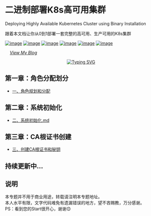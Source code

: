 # 二进制部署K8s高可用集群
Deploying Highly Available Kubernetes Cluster using Binary Installation

跟着本文档让你从0到1部署一套完整的高可用、生产可用的K8s集群

[![image](https://img.shields.io/badge/CNCF-Kubernetes-blue)](https://kubernetes.io/) 
[![image](https://img.shields.io/badge/%E5%AE%B9%E5%99%A8%E8%BF%90%E8%A1%8C%E6%97%B6-containerd-orange)](https://containerd.io/)
[![image](https://img.shields.io/badge/%E5%AE%B9%E5%99%A8%E8%BF%90%E8%A1%8C%E6%97%B6-Docker-brightgreen)](https://www.docker.com/) 
[![image](https://img.shields.io/badge/%E5%88%86%E5%B8%83%E5%BC%8FKV%E5%AD%98%E5%82%A8%E7%B3%BB%E7%BB%9F-ETCD-orange)](https://etcd.io/)
[![image](https://img.shields.io/badge/TCL-CFSSL-%2320a0ff)](https://github.com/cloudflare/cfssl)
[![image](https://img.shields.io/badge/Network-Calico-%23f68245)](https://github.com/projectcalico/calico)

&nbsp; &nbsp; *[View My Blog](https://www.dqzboy.com/)*
<br />

<div align="center">
<a href="https://git.io/typing-svg"><img src="https://readme-typing-svg.demolab.com?font=Kite+One&duration=2000&pause=1000&center=%E9%94%99%E8%AF%AF%E7%9A%84&vCenter=%E9%94%99%E8%AF%AF%E7%9A%84&repeat=%E7%9C%9F%E7%9A%84&width=435&lines=Deploying+Highly+Available+Kubernetes+Cluster+" alt="Typing SVG" /></a>
</div>

## 第一章：角色分配划分
- [一、角色规划和分配 ](deploydoc/一、角色规划和分配.md)

## 第二章：系统初始化
- [二、系统初始化.md ](deploydoc/二、系统初始化.md)

## 第三章：CA根证书创建
- [三、创建CA根证书和秘钥 ](deploydoc/三、创建CA根证书和秘钥.md)

## 持续更新中...

## 说明
本专题并不用于商业用途，转载请注明本专题地址。<br>
本人水平有限，文字代码难免有遗漏错误的地方，望不吝赐教，万分感谢。<br>
PS：看到您的Start很开心，谢谢😊
